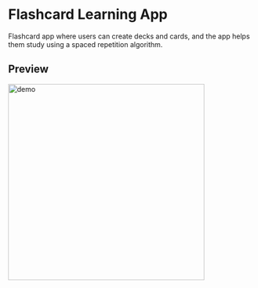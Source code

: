# Flashcard Learning App

Flashcard app where users can create decks and cards, and the app helps them study using a spaced repetition algorithm.

## Preview

<img src="https://github.com/user-attachments/assets/bce6c011-b3ad-41fb-92fd-3fa1c72a6eea" alt="demo" width="400"/>
